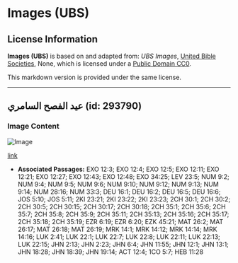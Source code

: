 # Images (UBS)

## License Information

**Images (UBS)** is based on and adapted from: _UBS Images_, [United Bible Societies](https://unitedbiblesocieties.org/), None, which is licensed under a [Public Domain CC0](https://creativecommons.org/public-domain/cc0/).

This markdown version is provided under the same license.



--------------------------------

## عيد الفصح السامري (id: 293790)

### Image Content

![Image](https://cdn.aquifer.bible/aquifer-content/resources/Media/WEB-0783_samaritan_passover.jpg)

[link](https://cdn.aquifer.bible/aquifer-content/resources/Media/WEB-0783_samaritan_passover.jpg)

* **Associated Passages:** EXO 12:3; EXO 12:4; EXO 12:5; EXO 12:11; EXO 12:21; EXO 12:27; EXO 12:43; EXO 12:48; EXO 34:25; LEV 23:5; NUM 9:2; NUM 9:4; NUM 9:5; NUM 9:6; NUM 9:10; NUM 9:12; NUM 9:13; NUM 9:14; NUM 28:16; NUM 33:3; DEU 16:1; DEU 16:2; DEU 16:5; DEU 16:6; JOS 5:10; JOS 5:11; 2KI 23:21; 2KI 23:22; 2KI 23:23; 2CH 30:1; 2CH 30:2; 2CH 30:5; 2CH 30:15; 2CH 30:17; 2CH 30:18; 2CH 35:1; 2CH 35:6; 2CH 35:7; 2CH 35:8; 2CH 35:9; 2CH 35:11; 2CH 35:13; 2CH 35:16; 2CH 35:17; 2CH 35:18; 2CH 35:19; EZR 6:19; EZR 6:20; EZK 45:21; MAT 26:2; MAT 26:17; MAT 26:18; MAT 26:19; MRK 14:1; MRK 14:12; MRK 14:14; MRK 14:16; LUK 2:41; LUK 22:1; LUK 22:7; LUK 22:8; LUK 22:11; LUK 22:13; LUK 22:15; JHN 2:13; JHN 2:23; JHN 6:4; JHN 11:55; JHN 12:1; JHN 13:1; JHN 18:28; JHN 18:39; JHN 19:14; ACT 12:4; 1CO 5:7; HEB 11:28

